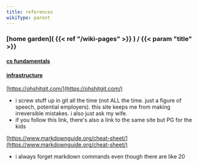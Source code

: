 ```yaml
---
title: references
wikiType: parent
---
```

### [home garden]( {{< ref "/wiki-pages" >}} ) / {{< param "title" >}}
#### [cs fundamentals](/wiki-pages/cs-fundamentals) 
#### [infrastructure](/wiki-pages/infrastructure)
[https://ohshitgit.com/](https://ohshitgit.com/)
- i screw stuff up in git all the time (not ALL the time. just a figure of speech, potential employers). this site 
keeps me from making irreversible mistakes.	i also just ask my wife.
- if you follow this link, there's also a link to the same site but PG for the kids

[https://www.markdownguide.org/cheat-sheet/](https://www.markdownguide.org/cheat-sheet/)
- i always forget markdown commands even though there are like 20
